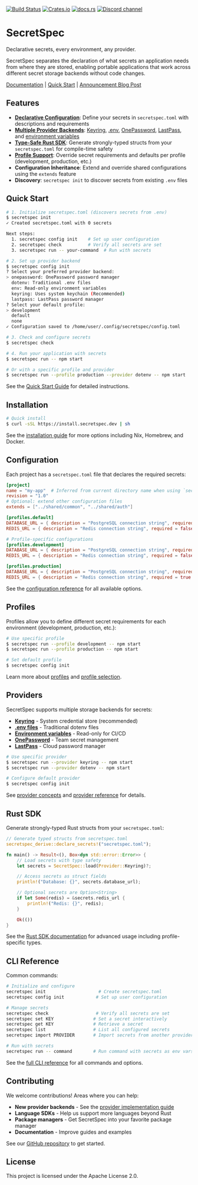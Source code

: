 [![Build Status](https://img.shields.io/github/check-runs/cachix/secretspec/main)](https://github.com/cachix/secretspec/actions)
[![Crates.io](https://img.shields.io/crates/v/secretspec)](https://crates.io/crates/secretspec)
[![docs.rs](https://docs.rs/secretspec/badge.svg)](https://docs.rs/secretspec)
[![Discord channel](https://img.shields.io/badge/dynamic/json?url=https%3A%2F%2Fdiscord.com%2Fapi%2Finvites%2FnaMgvexb6q%3Fwith_counts%3Dtrue&query=%24.approximate_member_count&logo=discord&logoColor=white&label=Discord%20users&color=green&style=flat)](https://discord.gg/naMgvexb6q)

# SecretSpec

Declarative secrets, every environment, any provider.

SecretSpec separates the declaration of what secrets an application needs from where they are stored, enabling portable applications that work across different secret storage backends without code changes.

[Documentation](https://secretspec.dev) | [Quick Start](https://secretspec.dev/docs/quick-start) | [Announcement Blog Post](https://devenv.sh/blog/2025/07/21/announcing-secretspec-declarative-secrets-management)

## Features

- **[Declarative Configuration](https://secretspec.dev/docs/reference/configuration/)**: Define your secrets in `secretspec.toml` with descriptions and requirements
- **[Multiple Provider Backends](https://secretspec.dev/docs/concepts/providers/)**: [Keyring](https://secretspec.dev/docs/providers/keyring), [.env](https://secretspec.dev/docs/providers/dotenv), [OnePassword](https://secretspec.dev/docs/providers/onepassword), [LastPass](https://secretspec.dev/docs/providers/lastpass), and [environment variables](https://secretspec.dev/docs/providers/env)
- **[Type-Safe Rust SDK](https://secretspec.dev/docs/sdk/rust/)**: Generate strongly-typed structs from your `secretspec.toml` for compile-time safety
- **[Profile Support](https://secretspec.dev/docs/concepts/profiles/)**: Override secret requirements and defaults per profile (development, production, etc.)
- **Configuration Inheritance**: Extend and override shared configurations using the `extends` feature
- **Discovery**: `secretspec init` to discover secrets from existing `.env` files

## Quick Start

```bash
# 1. Initialize secretspec.toml (discovers secrets from .env)
$ secretspec init
✓ Created secretspec.toml with 0 secrets

Next steps:
  1. secretspec config init    # Set up user configuration
  2. secretspec check          # Verify all secrets are set
  3. secretspec run -- your-command  # Run with secrets

# 2. Set up provider backend
$ secretspec config init
? Select your preferred provider backend:
> onepassword: OnePassword password manager
  dotenv: Traditional .env files
  env: Read-only environment variables
  keyring: Uses system keychain (Recommended)
  lastpass: LastPass password manager
? Select your default profile:
> development
  default
  none
✓ Configuration saved to /home/user/.config/secretspec/config.toml

# 3. Check and configure secrets
$ secretspec check

# 4. Run your application with secrets
$ secretspec run -- npm start

# Or with a specific profile and provider
$ secretspec run --profile production --provider dotenv -- npm start
```

See the [Quick Start Guide](https://secretspec.dev/docs/quick-start) for detailed instructions.

## Installation

```bash
# Quick install
$ curl -sSL https://install.secretspec.dev | sh
```

See the [installation guide](https://secretspec.dev/docs/quick-start#installation) for more options including Nix, Homebrew, and Docker.

## Configuration

Each project has a `secretspec.toml` file that declares the required secrets:

```toml
[project]
name = "my-app"  # Inferred from current directory name when using `secretspec init`
revision = "1.0"
# Optional: extend other configuration files
extends = ["../shared/common", "../shared/auth"]

[profiles.default]
DATABASE_URL = { description = "PostgreSQL connection string", required = true }
REDIS_URL = { description = "Redis connection string", required = false, default = "redis://localhost:6379" }

# Profile-specific configurations
[profiles.development]
DATABASE_URL = { description = "PostgreSQL connection string", required = false, default = "sqlite://./dev.db" }
REDIS_URL = { description = "Redis connection string", required = false, default = "redis://localhost:6379" }

[profiles.production]
DATABASE_URL = { description = "PostgreSQL connection string", required = true }
REDIS_URL = { description = "Redis connection string", required = true }
```

See the [configuration reference](https://secretspec.dev/docs/reference/configuration) for all available options.

## Profiles

Profiles allow you to define different secret requirements for each environment (development, production, etc.):

```bash
# Use specific profile
$ secretspec run --profile development -- npm start
$ secretspec run --profile production -- npm start

# Set default profile
$ secretspec config init
```

Learn more about [profiles](https://secretspec.dev/docs/concepts/profiles) and [profile selection](https://secretspec.dev/docs/concepts/profiles#profile-selection).

## Providers

SecretSpec supports multiple storage backends for secrets:

- **[Keyring](https://secretspec.dev/docs/providers/keyring)** - System credential store (recommended)
- **[.env files](https://secretspec.dev/docs/providers/dotenv)** - Traditional dotenv files
- **[Environment variables](https://secretspec.dev/docs/providers/env)** - Read-only for CI/CD
- **[OnePassword](https://secretspec.dev/docs/providers/onepassword)** - Team secret management
- **[LastPass](https://secretspec.dev/docs/providers/lastpass)** - Cloud password manager

```bash
# Use specific provider
$ secretspec run --provider keyring -- npm start
$ secretspec run --provider dotenv -- npm start

# Configure default provider
$ secretspec config init
```

See [provider concepts](https://secretspec.dev/docs/concepts/providers) and [provider reference](https://secretspec.dev/docs/reference/providers) for details.

## Rust SDK

Generate strongly-typed Rust structs from your `secretspec.toml`:

```rust
// Generate typed structs from secretspec.toml
secretspec_derive::declare_secrets!("secretspec.toml");

fn main() -> Result<(), Box<dyn std::error::Error>> {
    // Load secrets with type safety
    let secrets = SecretSpec::load(Provider::Keyring)?;

    // Access secrets as struct fields
    println!("Database: {}", secrets.database_url);

    // Optional secrets are Option<String>
    if let Some(redis) = &secrets.redis_url {
        println!("Redis: {}", redis);
    }

    Ok(())
}
```

See the [Rust SDK documentation](https://secretspec.dev/docs/sdk/rust) for advanced usage including profile-specific types.

## CLI Reference

Common commands:

```bash
# Initialize and configure
secretspec init                    # Create secretspec.toml
secretspec config init            # Set up user configuration

# Manage secrets
secretspec check                  # Verify all secrets are set
secretspec set KEY               # Set a secret interactively
secretspec get KEY               # Retrieve a secret
secretspec list                  # List all configured secrets
secretspec import PROVIDER       # Import secrets from another provider

# Run with secrets
secretspec run -- command        # Run command with secrets as env vars
```

See the [full CLI reference](https://secretspec.dev/docs/reference/cli) for all commands and options.

## Contributing

We welcome contributions! Areas where you can help:

- **New provider backends** - See the [provider implementation guide](https://secretspec.dev/docs/reference/adding-providers)
- **Language SDKs** - Help us support more languages beyond Rust
- **Package managers** - Get SecretSpec into your favorite package manager
- **Documentation** - Improve guides and examples

See our [GitHub repository](https://github.com/cachix/secretspec) to get started.

## License

This project is licensed under the Apache License 2.0.
